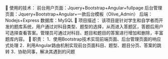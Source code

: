 	使用的技术：
前台用户页面：Jquery+Bootstrap+Angular+fullpage
后台管理页面：Jquery+Bootstrap+Angular+一款后台模板（Olive_Admin）
后端：Nodejs+Express
数据库：MySQL
	项目描述：
该项目是针对学生和自学者而开发的题库系统，用户通过对科目类型、题型的选择，从而进入答题区，答题后用户可选择查看答案。管理员可通过对科目、题目和题目的答案进行增加和删除，丰富题库内容。
	职责：
1．使用Bootstrap技术实现前端页面、后台管理页面的响应式处理
2．利用Angular路由机制实现前台页面科目、题型、题目分页、答案的跳转
3．协助同事，解决其遇到的问题
